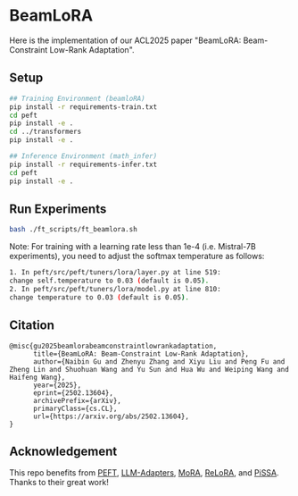 # BeamLoRA
Here is the implementation of our ACL2025 paper "BeamLoRA: Beam-Constraint Low-Rank Adaptation".
## Setup

```bash
## Training Environment (beamloRA)
pip install -r requirements-train.txt
cd peft
pip install -e .
cd ../transformers
pip install -e .

## Inference Environment (math_infer)
pip install -r requirements-infer.txt
cd peft
pip install -e .
```

## Run Experiments

```bash
bash ./ft_scripts/ft_beamlora.sh
```

Note: For training with a learning rate less than 1e-4 (i.e. Mistral-7B experiments), you need to adjust the softmax temperature as follows:

```bash
1. In peft/src/peft/tuners/lora/layer.py at line 519:
change self.temperature to 0.03 (default is 0.05).
2. In peft/src/peft/tuners/lora/model.py at line 810:
change temperature to 0.03 (default is 0.05).
```

## Citation
```
@misc{gu2025beamlorabeamconstraintlowrankadaptation,
      title={BeamLoRA: Beam-Constraint Low-Rank Adaptation}, 
      author={Naibin Gu and Zhenyu Zhang and Xiyu Liu and Peng Fu and Zheng Lin and Shuohuan Wang and Yu Sun and Hua Wu and Weiping Wang and Haifeng Wang},
      year={2025},
      eprint={2502.13604},
      archivePrefix={arXiv},
      primaryClass={cs.CL},
      url={https://arxiv.org/abs/2502.13604}, 
}
```

## Acknowledgement
This repo benefits from [PEFT](https://github.com/huggingface/peft), [LLM-Adapters](https://github.com/AGI-Edgerunners/LLM-Adapters), [MoRA](https://github.com/kongds/MoRA), [ReLoRA](https://github.com/Guitaricet/relora), and [PiSSA](https://github.com/GraphPKU/PiSSA). Thanks to their great work!

